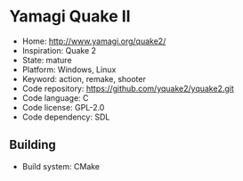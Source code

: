 # Yamagi Quake II

- Home: http://www.yamagi.org/quake2/
- Inspiration: Quake 2
- State: mature
- Platform: Windows, Linux
- Keyword: action, remake, shooter
- Code repository: https://github.com/yquake2/yquake2.git
- Code language: C
- Code license: GPL-2.0
- Code dependency: SDL

## Building

- Build system: CMake
